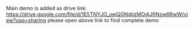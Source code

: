 Main demo is added as drive link:
https://drive.google.com/file/d/1E5TNYJO_oejQGNdjizMOdjJfjNzw6RwW/view?usp=sharing
please open above link to find complete demo


